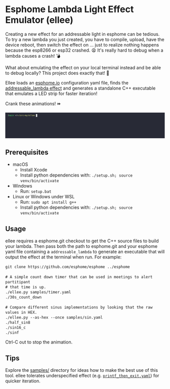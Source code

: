 # Esphome Lambda Light Effect Emulator (ellee)

Creating a new effect for an addressable light in esphome can be tedious. To try
a new lambda you just created, you have to compile, upload, have the device
reboot, then switch the effect on ... just to realize nothing happens because
the esp8266 or esp32 crashed. 😩 It's really hard to debug when a lambda causes
a crash! 💣

What about emulating the effect on your local terminal instead and be able to
debug locally? This project does exactly that! 🎉

Ellee loads an [esphome.io](https://esphome.io) configuration yaml file, finds
the [addressable_lambda effect](https://esphome.io/components/light/index.html#addressable-lambda-effect)
and generates a standalone C++ executable that emulates a LED strip for faster
iteration!

Crank these animations! ⏩

![demo.gif](demo.gif)

## Prerequisites

- macOS
  - Install Xcode
  - Install python dependencies with: `./setup.sh; source venv/bin/activate`
- Windows
  - Run: `setup.bat`
- Linux or Windows under WSL
  - Run: `sudo apt install g++`
  - Install python dependencies with: `./setup.sh; source venv/bin/activate`


## Usage

ellee requires a esphome.git checkout to get the C++ source files to build your
lambda. Then pass both the path to esphome.git and your esphome yaml file
containing a `addressable_lambda` to generate an executable that will output the
effect at the terminal when run. For example:

```
git clone https://github.com/esphome/esphome ../esphome

# A simple count down timer that can be used in meetings to alert partitipant
# that time is up.
./ellee.py samples/timer.yaml
./30s_count_down

# Compare different sinus implementations by looking that the raw values in HEX.
./ellee.py --as-hex --once samples/sin.yaml
./half_sin8
./sin16_c
./sinf
```

Ctrl-C out to stop the animation.

## Tips

Explore the [samples/](samples/) directory for ideas how to make the best use of
this tool. ellee tolerates underspecified effect (e.g.
[`printf_then_exit.yaml`](samples/printf_then_exit.yaml)) for quicker iteration.
